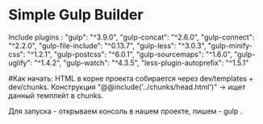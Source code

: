 # Simple Gulp Builder
Include plugins :
 	  "gulp": "^3.9.0",
    "gulp-concat": "^2.6.0",
    "gulp-connect": "^2.2.0",
    "gulp-file-include": "^0.13.7",
    "gulp-less": "^3.0.3",
    "gulp-minify-css": "^1.2.1",
    "gulp-postcss": "^6.0.1",
    "gulp-sourcemaps": "^1.6.0",
    "gulp-uglify": "^1.4.2",
    "gulp-watch": "^4.3.5",
    "less-plugin-autoprefix": "^1.5.1"

#Как начать:
HTML в корне проекта собирается через dev/templates + dev/chunks.
Конструкция "@@include('../chunks/head.html')" -> ищет данный темплейт в chunks.

Для запуска - открываем консоль в нашем проекте, пишем - gulp .
